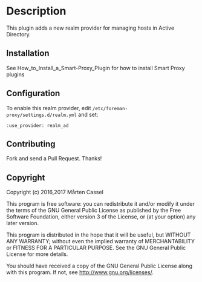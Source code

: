 # Description
This plugin adds a new realm provider for managing hosts in Active Directory.

## Installation 
See How_to_Install_a_Smart-Proxy_Plugin for how to install Smart Proxy plugins

## Configuration

To enable this realm provider, edit `/etc/foreman-proxy/settings.d/realm.yml` and set:

    :use_provider: realm_ad
    
## Contributing

Fork and send a Pull Request. Thanks!

## Copyright

Copyright (c) 2016,2017 Mårten Cassel

This program is free software: you can redistribute it and/or modify
it under the terms of the GNU General Public License as published by
the Free Software Foundation, either version 3 of the License, or
(at your option) any later version.

This program is distributed in the hope that it will be useful,
but WITHOUT ANY WARRANTY; without even the implied warranty of
MERCHANTABILITY or FITNESS FOR A PARTICULAR PURPOSE.  See the
GNU General Public License for more details.

You should have received a copy of the GNU General Public License
along with this program.  If not, see <http://www.gnu.org/licenses/>.

